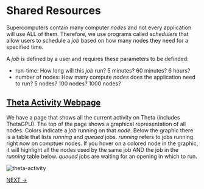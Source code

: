 # Shared Resources
Supercomputers contain many computer _nodes_ and not every application will use ALL of them. Therefore, we use programs called _schedulers_ that allow users to schedule a _job_ based on how many nodes they need for a specified time.

A _job_ is defined by a user and requires these parameters to be definded:
* run-time: How long will this _job_ run? 5 minutes? 60 minutes? 6 hours?
* number of nodes: How many compute _nodes_ does the application need to run? 5 nodes? 100 nodes? 1000 nodes?

## [Theta Activity Webpage](https://status.alcf.anl.gov/theta/activity)

We have a page that shows all the current activity on Theta (includes ThetaGPU). The top of the page shows a graphical representation of all nodes. Colors indicate a _job_ running on that _node_. Below the graphic there is a table that lists _running_ and _queued_ jobs. _running_ refers to jobs running right now on comptuer nodes. If you hover on a colored node in the graphic, it will highlight all the nodes used by the same job AND the job in the _running_ table below. _queued_ jobs are waiting for an opening in which to run.

![theta-activity](img/theta_activity1.png)


[NEXT ->](./02_jupyterNotebooks.md)